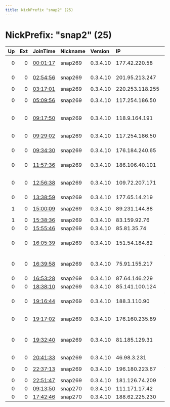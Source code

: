 ```yaml
---
title: NickPrefix "snap2" (25)
---
```


# NickPrefix: "snap2" (25)

|   Up |   Ext | JoinTime                                                                                            | Nickname   | Version   | IP              | AS                                       | CC   |   ORp |   Dirp | OS    | Contact   |   eFamMembers |
|-----:|------:|:----------------------------------------------------------------------------------------------------|:-----------|:----------|:----------------|:-----------------------------------------|:-----|------:|-------:|:------|:----------|--------------:|
|    0 |     0 | [00:01:17](https://metrics.torproject.org/rs.html#details/8D1D6AA05F797665F51C8CD965E8534137684276) | snap269    | 0.3.4.10  | 177.42.220.58   | TELEFu00D4NICA BRASIL S.A                | br   | 39795 |      0 | Linux | None      |             1 |
|    0 |     0 | [02:54:56](https://metrics.torproject.org/rs.html#details/961C9D61E9102E0EEB8B1A7A5E1EFEAD25FC5876) | snap269    | 0.3.4.10  | 201.95.213.247  | TELEFu00D4NICA BRASIL S.A                | br   | 45543 |      0 | Linux | None      |             1 |
|    0 |     0 | [03:17:01](https://metrics.torproject.org/rs.html#details/E5BF385F03BA5D9085E904E89E72C8E33B9A5C58) | snap269    | 0.3.4.10  | 220.253.118.255 | Internode Pty Ltd                        | au   | 38088 |      0 | Linux | None      |             1 |
|    0 |     0 | [05:09:56](https://metrics.torproject.org/rs.html#details/A09FB56B21D80FA24883048AD16E3F87497AC1CC) | snap269    | 0.3.4.10  | 117.254.186.50  | National Internet Backbone               | in   | 33609 |      0 | Linux | None      |             1 |
|    0 |     0 | [09:17:50](https://metrics.torproject.org/rs.html#details/6803085D8C7024FC6ADD2FB1599A0F947CF9F4CC) | snap269    | 0.3.4.10  | 118.9.164.191   | NTT Communications Corporation           | jp   | 45523 |      0 | Linux | None      |             1 |
|    0 |     0 | [09:29:02](https://metrics.torproject.org/rs.html#details/6F1C076470F9453D0690B56C62C6A7169973E345) | snap269    | 0.3.4.10  | 117.254.186.50  | National Internet Backbone               | in   | 35105 |      0 | Linux | None      |             1 |
|    0 |     0 | [09:34:30](https://metrics.torproject.org/rs.html#details/8527C5C5085EEE74A201B349D0C2D3CE4D754E5D) | snap269    | 0.3.4.10  | 176.184.240.65  | Bouygues Telecom SA                      | fr   | 39201 |      0 | Linux | None      |             1 |
|    0 |     0 | [11:57:36](https://metrics.torproject.org/rs.html#details/F9D151E28436981B6D6E0F31E55B86E9744220BB) | snap269    | 0.3.4.10  | 186.106.40.101  | TELEFu00D3NICA CHILE S.A.                | cl   | 33981 |      0 | Linux | None      |             1 |
|    0 |     0 | [12:56:38](https://metrics.torproject.org/rs.html#details/723A9F9A41A01BBEFBAD49ED2D3EA48C27710DDC) | snap269    | 0.3.4.10  | 109.72.207.171  | khalij fars Ettela Resan Company J.S.    | ir   | 32943 |      0 | Linux | None      |             1 |
|    0 |     0 | [13:38:59](https://metrics.torproject.org/rs.html#details/A970CDD6C6376426D45D60409207D87AEB7651F6) | snap269    | 0.3.4.10  | 177.65.14.219   | CLARO S.A.                               | br   | 34897 |      0 | Linux | None      |             1 |
|    1 |     0 | [15:00:09](https://metrics.torproject.org/rs.html#details/3D71DBEE589858150DD236099B5724534CD1524F) | snap269    | 0.3.4.10  | 89.231.144.88   | Multimedia Polska S.A.                   | pl   | 42175 |      0 | Linux | None      |             1 |
|    1 |     0 | [15:38:36](https://metrics.torproject.org/rs.html#details/5E69DB4ED259253A7DEBFA2DE6D0E0C2998DE69C) | snap269    | 0.3.4.10  | 83.159.92.76    | Free SAS                                 | fr   | 40325 |      0 | Linux | None      |             1 |
|    0 |     0 | [15:55:46](https://metrics.torproject.org/rs.html#details/C298930A7C79503E375C7F93EAEFC0BD49697DC7) | snap269    | 0.3.4.10  | 85.81.35.74     | Telenor A/S                              | dk   | 43859 |      0 | Linux | None      |             1 |
|    0 |     0 | [16:05:39](https://metrics.torproject.org/rs.html#details/BA952A381F2715CF2099CDBB55A78D084A2D6E3F) | snap269    | 0.3.4.10  | 151.54.184.82   | Wind Telecomunicazioni SpA               | it   | 38849 |      0 | Linux | None      |             1 |
|    0 |     0 | [16:39:58](https://metrics.torproject.org/rs.html#details/F38C213F6E0627B1CA390919FD1CA62B12EBACDB) | snap269    | 0.3.4.10  | 75.91.155.217   | Windstream Communications LLC            | us   | 37751 |      0 | Linux | None      |             1 |
|    0 |     0 | [16:53:28](https://metrics.torproject.org/rs.html#details/D903E30E7D1AFE197769DE5A11884FEC871AB1CC) | snap269    | 0.3.4.10  | 87.64.146.229   | Proximus NV                              | be   | 46877 |      0 | Linux | None      |             1 |
|    0 |     0 | [18:38:10](https://metrics.torproject.org/rs.html#details/CCCA3F07EC626053CD8DBD8347A747200A0419C6) | snap269    | 0.3.4.10  | 85.141.100.124  | MTS PJSC                                 | ru   | 46075 |      0 | Linux | None      |             1 |
|    0 |     0 | [19:16:44](https://metrics.torproject.org/rs.html#details/62E19FFB9BBEF63A832F0D761FB42B8F99E38CEA) | snap269    | 0.3.4.10  | 188.3.110.90    | Vodafone Net Iletisim Hizmetleri Anonim  | tr   | 43851 |      0 | Linux | None      |             1 |
|    0 |     0 | [19:17:02](https://metrics.torproject.org/rs.html#details/616E5E0976D9CCB196650CAA1D8802A1130E760F) | snap269    | 0.3.4.10  | 176.160.235.89  | Bouygues Telecom SA                      | fr   | 34817 |      0 | Linux | None      |             1 |
|    0 |     0 | [19:32:40](https://metrics.torproject.org/rs.html#details/001BAE068DB1C30E6024A0BD0B6ECD9DAFAC0929) | snap269    | 0.3.4.10  | 81.185.129.31   | Societe Francaise du Radiotelephone S.A. | fr   | 46323 |      0 | Linux | None      |             1 |
|    0 |     0 | [20:41:33](https://metrics.torproject.org/rs.html#details/8C1E199570893CAB5D28326EFCA09F139E2AD81F) | snap269    | 0.3.4.10  | 46.98.3.231     | ISP Fregat Ltd.                          | ua   | 46373 |      0 | Linux | None      |             1 |
|    0 |     0 | [22:37:13](https://metrics.torproject.org/rs.html#details/51A72052FEA857C1F0BC49121183B08325B17634) | snap269    | 0.3.4.10  | 196.180.223.67  | AF NET Internet Services                 | ci   | 35809 |      0 | Linux | None      |             1 |
|    0 |     0 | [22:51:47](https://metrics.torproject.org/rs.html#details/96C6B12AE7DF66F386D578EEA09A5D7E823B9548) | snap269    | 0.3.4.10  | 181.126.74.209  | Telecel S.A.                             | py   | 41351 |      0 | Linux | None      |             1 |
|    0 |     0 | [09:13:50](https://metrics.torproject.org/rs.html#details/00601C9E4B2617AF64F6B664195693ADDBFCB2D6) | snap270    | 0.3.4.10  | 111.171.17.42   | T Broad                                  | kr   | 38193 |      0 | Linux | None      |             1 |
|    0 |     0 | [17:42:46](https://metrics.torproject.org/rs.html#details/E21850BEF17B4E9205DFF9140936F4202C1960ED) | snap270    | 0.3.4.10  | 188.62.225.230  | Bluewin                                  | ch   | 43343 |      0 | Linux | None      |             1 |
